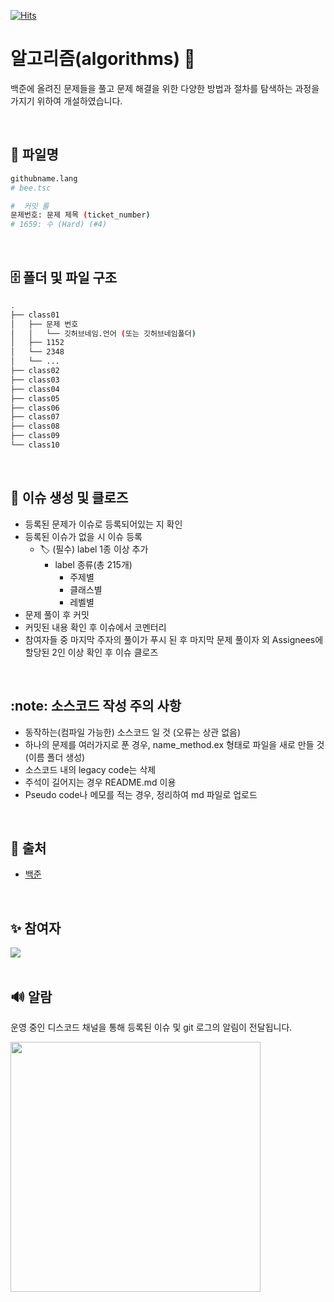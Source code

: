 [![Hits](https://hits.seeyoufarm.com/api/count/incr/badge.svg?url=https%3A%2F%2Fgithub.com%2Fgather-around-and-code%2Falgorithms&count_bg=%2379C83D&title_bg=%23555555&icon=&icon_color=%23E7E7E7&title=hits&edge_flat=false)](https://hits.seeyoufarm.com)

# 알고리즘(algorithms) :eyes: 

백준에 올려진 문제들을 풀고 문제 해결을 위한 다양한 방법과 절차를 탐색하는 과정을 가지기 위하여 개설하였습니다. 

<br>


## :paperclip: 파일명 

```bash
githubname.lang
# bee.tsc
```

```bash
#  커밋 룰
문제번호: 문제 제목 (ticket_number)
# 1659: 수 (Hard) (#4)
```

<br>

## :file_cabinet: 폴더 및 파일 구조

```bash
.
├── class01
│   ├── 문제 번호
│   │   └── 깃허브네임.언어 (또는 깃허브네임폴더)
│   ├── 1152
│   └── 2348
│   └── ...
├── class02
├── class03
├── class04
├── class05
├── class06
├── class07
├── class08
├── class09
└── class10
```

<br>

## :pushpin: 이슈 생성 및 클로즈
- 등록된 문제가 이슈로 등록되어있는 지 확인
- 등록된 이슈가 없을 시 이슈 등록
  - :label: (필수) label 1종 이상 추가
    - label 종류(총 215개)
      - 주제별
      - 클래스별
      - 레벨별
- 문제 풀이 후 커밋
- 커밋된 내용 확인 후 이슈에서 코멘터리
- 참여자들 중 마지막 주자의 풀이가 푸시 된 후 마지막 문제 풀이자 외 Assignees에 할당된 2인 이상 확인 후 이슈 클로즈

<br>

## :note: 소스코드 작성 주의 사항
- 동작하는(컴파일 가능한) 소스코드 일 것 (오류는 상관 없음)
- 하나의 문제를 여러가지로 푼 경우, name_method.ex 형태로 파일을 새로 만들 것(이름 폴더 생성)
- 소스코드 내의 legacy code는 삭제
- 주석이 길어지는 경우 README.md 이용
- Pseudo code나 메모를 적는 경우, 정리하여 md 파일로 업로드

<br>


## :key: 출처
- [백준](https://www.acmicpc.net/)


<br>

## ✨ 참여자

<a href="https://github.com/gather-around-and-code/algorithms/graphs/contributors">
  <img src="https://contrib.rocks/image?repo=gather-around-and-code/algorithms" />
</a>


<br>
<br>


## :loud_sound: 알람
운영 중인 디스코드 채널을 통해 등록된 이슈 및 git 로그의 알림이 전달됩니다. 

<img src="https://user-images.githubusercontent.com/48350491/211688745-3d565882-cc59-4361-a285-ae441a1bafae.png" width="400" height="400" > 
